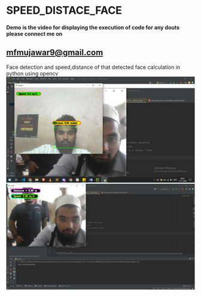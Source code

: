 # SPEED_DISTACE_FACE
#### Demo is the video for displaying the execution of code for any douts please connect me on 
## mfmujawar9@gmail.com
Face detection and speed,distance of that detected face calculation in python using opencv 
![alt text](https://github.com/muddassirmujawar/SPEED_DISTACE_FACE/blob/main/Screenshot%20(276).png)
![alt text](https://github.com/muddassirmujawar/SPEED_DISTACE_FACE/blob/main/Screenshot%20(37).png)

